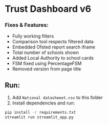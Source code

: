 # Trust Dashboard v6

### Fixes & Features:
- Fully working filters
- Comparison tool respects filtered data
- Embedded Ofsted report search iframe
- Total number of schools shown
- Added Local Authority to school cards
- FSM fixed using PercentageFSM
- Removed version from page title

## Run:
1. Add `National datasheeet.csv` to this folder
2. Install dependencies and run:
```bash
pip install -r requirements.txt
streamlit run streamlit_app.py
```